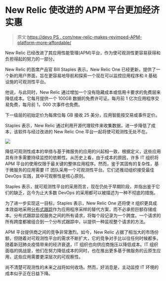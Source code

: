 # New Relic 使改进的 APM 平台更加经济实惠

> 原文:[https://devo PS . com/new-relic-makes-revimped-APM-platform-more-affordable/](https://devops.com/new-relic-makes-revamped-apm-platform-more-affordable/)

New Relic 已经改进了其应用性能管理(APM)平台，作为使可观测性更容易获得和负担得起的努力的一部分。

New Relic 的首席产品官 Bill Staples 表示，New Relic One 已经更新，提供了一个新的用户界面，旨在更容易地导航和探索一个现在可以监控应用程序和 it 基础设施的可观测性平台。

他说，与此同时，New Relic 通过增加一个没有隐藏成本或信用卡要求的免费层来降低成本。它每月提供一个 100GB 数据的免费许可证。每月前 1 亿次应用程序交易免费，每月前 1，000 次事件也免费。

下一级层的初始定价为每席位每 GB 接收 25 美分，应用智能按交易或事件定价。

Staples 表示，New Relic 通过利用开源代理软件来收集数据，进一步降低了成本，该软件与经过改进的 New Relic One 平台一起将使可观测性无处不在。

![](../Images/862157a98b092177915d52b388b105ef.png)

降低可观测性成本的举措与基于微服务的应用的兴起相一致，根据定义，这些应用具有许多需要持续监控的依赖性。从历史上看，由于成本的原因，许多 IT 组织将 APM 平台的使用仅限于最关键的整体应用程序。然而，鉴于其固有的复杂性，基于微服务的应用需要 IT 团队采用一个可观测性平台。它们还推动组织接受最佳 DevOps 实践，其中可观察性是核心原则。

Staples 表示，就可观测性平台的采用而言，现在仍处于早期阶段，并指出鉴于它们的缺乏，迄今为止大多数 DevOps 的采用都可以被描述为一种不彻底的措施。

为了进一步实现这一目标，Staples 表示，New Relic One 还将使 it 组织更具成本效益地采用[分布式跟踪](https://devops.com/cloud-native-tracing-and-observability-why-you-care/)作为应用程序采样的替代方案，而不必承担巨额存储成本。分布式跟踪监视服务之间的所有请求，将每个段记录为一个跨度。一个请求的所有跨度都被组合到一个分布式跟踪中，以提供一种监视整个请求的方法。

APM 平台提供商之间的竞争非常激烈。如今，New Relic 占据了相当大的市场份额，但随着对可观测性平台的需求不断扩大，它的竞争对手比以往任何时候都多。随着新冠肺炎疫情带来的经济衰退，IT 组织也向供应商施压以降低成本。IT 组织面临的挑战是，他们在努力降低成本的同时，也在推出更多基于微服务的云原生应用，这些应用需要更深层次的可观察性。

尚不清楚可观测性的未来之战将如何收场。然而，好消息是，主动监控 IT 环境的成本似乎正在日益下降。